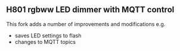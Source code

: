 ## H801 rgbww LED dimmer with MQTT control

This fork adds a number of improvements and modifications e.g.
  - saves LED settings to flash 
  - changes to MQTT topics
